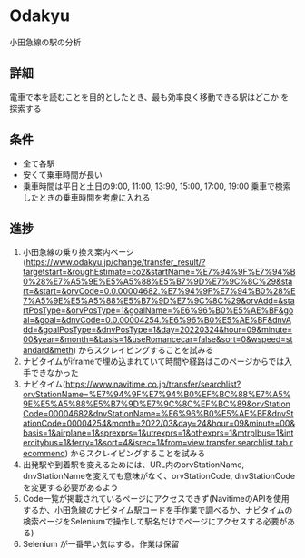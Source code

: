 # Odakyu
小田急線の駅の分析

## 詳細
電車で本を読むことを目的としたとき、最も効率良く移動できる駅はどこか を探索する

## 条件
- 全て各駅
- 安くて乗車時間が長い
- 乗車時間は平日と土日の9:00, 11:00, 13:90, 15:00, 17:00, 19:00 乗車で検索したときの乗車時間を考慮に入れる

## 進捗
1. 小田急線の乗り換え案内ページ(https://www.odakyu.jp/change/transfer_result/?targetstart=&roughEstimate=co2&startName=%E7%94%9F%E7%94%B0%28%E7%A5%9E%E5%A5%88%E5%B7%9D%E7%9C%8C%29&start=&start=&orvCode=0.0.00004682.%E7%94%9F%E7%94%B0%28%E7%A5%9E%E5%A5%88%E5%B7%9D%E7%9C%8C%29&orvAdd=&startPosType=&orvPosType=1&goalName=%E6%96%B0%E5%AE%BF&goal=&goal=&dnvCode=0.0.00004254.%E6%96%B0%E5%AE%BF&dnvAdd=&goalPosType=&dnvPosType=1&day=20220324&hour=09&minute=00&year=&month=&basis=1&useRomancecar=false&sort=0&wspeed=standard&meth) からスクレイピングすることを試みる
2. ナビタイムがiframeで埋め込まれていて時間や経路はこのページからでは入手できなかった
3. ナビタイム(https://www.navitime.co.jp/transfer/searchlist?orvStationName=%E7%94%9F%E7%94%B0%EF%BC%88%E7%A5%9E%E5%A5%88%E5%B7%9D%E7%9C%8C%EF%BC%89&orvStationCode=00004682&dnvStationName=%E6%96%B0%E5%AE%BF&dnvStationCode=00004254&month=2022/03&day=24&hour=09&minute=00&basis=1&airplane=1&sprexprs=1&utrexprs=1&othexprs=1&mtrplbus=1&intercitybus=1&ferry=1&sort=4&isrec=1&from=view.transfer.searchlist.tab.recommend) からスクレイピングすることを試みる
4. 出発駅や到着駅を変えるためには、URL内のorvStationName, dnvStationNameを変えても意味がなく、orvStationCode, dnvStationCode を変更する必要があるよう
5. Code一覧が掲載されているページにアクセスできず(NavitimeのAPIを使用するか、小田急線のナビタイム駅コードを手作業で調べるか、ナビタイムの検索ページをSeleniumで操作して駅名だけでページにアクセスする必要がある)
6. Selenium が一番早い気はする。作業は保留